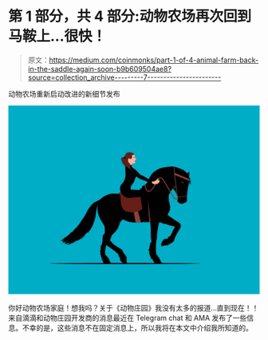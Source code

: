 # 第 1 部分，共 4 部分:动物农场再次回到马鞍上…很快！

> 原文：<https://medium.com/coinmonks/part-1-of-4-animal-farm-back-in-the-saddle-again-soon-b9b609504ae8?source=collection_archive---------7----------------------->

动物农场重新启动改进的新细节发布

![](img/da2c660727f5f2c4f66bc06bf8d51087.png)

你好动物农场家庭！想我吗？关于《动物庄园》我没有太多的报道…直到现在！！来自滴滴和动物庄园开发商的消息最近在 Telegram chat 和 AMA 发布了一些信息。不幸的是，这些消息不在固定消息上，所以我将在本文中介绍我所知道的。